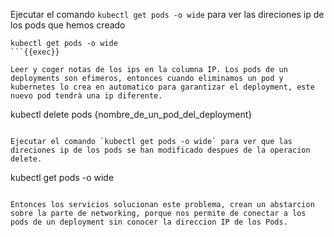 Ejecutar el comando `kubectl get pods -o wide` para ver las direciones ip de los pods que hemos creado

```
kubectl get pods -o wide
```{{exec}}

Leer y coger notas de los ips en la columna IP. Los pods de un deployments son efimeros, entonces cuando eliminamos un pod y kubernetes lo crea en automatico para garantizar el deployment, este nuevo pod tendrà una ip diferente.

```
kubectl delete pods {nombre_de_un_pod_del_deployment}
```{{copy}}

Ejecutar el comando `kubectl get pods -o wide` para ver que las direciones ip de los pods se han modificado despues de la operacion delete.

```
kubectl get pods -o wide
```{{exec}}

Entonces los servicios solucionan este problema, crean un abstarcion sobre la parte de networking, porque nos permite de conectar a los pods de un deployment sin conocer la direccion IP de los Pods. 